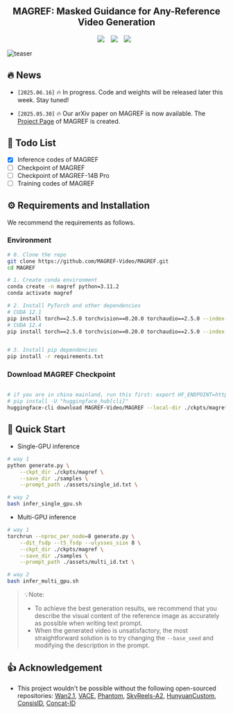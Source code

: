 <div align="center">

## MAGREF: Masked Guidance for Any-Reference Video Generation


<a href="https://magref-video.github.io/magref.github.io/"><img src="https://img.shields.io/static/v1?label=Project&message=Page&color=blue&logo=github-pages"></a> &ensp;
<a href="https://huggingface.co/MAGREF-Video/MAGREF/tree/main"><img src="https://img.shields.io/static/v1?label=%F0%9F%A4%96%20Released&message=Models&color=green"></a> &ensp;
<a href="https://magref-video.github.io/magref.github.io/"><img src="https://img.shields.io/static/v1?label=%F0%9F%A4%97%20Hugging%20Face&message=Demo&color=orange"></a> &ensp;

</div>

![teaser](./assets/teaser.png)


## 🔥 News
* `[2025.06.16]`  🔥 In progress. Code and weights will be released later this week. Stay tuned!

* `[2025.05.30]`  🔥 Our arXiv paper on MAGREF is now available.  The [Project Page](https://magref-video.github.io/magref.github.io/) of MAGREF is created.

## 📑 Todo List
- [x] Inference codes of MAGREF
- [ ] Checkpoint of MAGREF
- [ ] Checkpoint of MAGREF-14B Pro
- [ ] Training codes of MAGREF

## ⚙️ Requirements and Installation
We recommend the requirements as follows.

### Environment

```bash
# 0. Clone the repo
git clone https://github.com/MAGREF-Video/MAGREF.git
cd MAGREF

# 1. Create conda environment
conda create -n magref python=3.11.2
conda activate magref

# 2. Install PyTorch and other dependencies
# CUDA 12.1
pip install torch==2.5.0 torchvision==0.20.0 torchaudio==2.5.0 --index-url https://download.pytorch.org/whl/cu121
# CUDA 12.4
pip install torch==2.5.0 torchvision==0.20.0 torchaudio==2.5.0 --index-url https://download.pytorch.org/whl/cu124


# 3. Install pip dependencies
pip install -r requirements.txt
```


### Download MAGREF Checkpoint

```bash

# if you are in china mainland, run this first: export HF_ENDPOINT=https://hf-mirror.com
# pip install -U "huggingface_hub[cli]"
huggingface-cli download MAGREF-Video/MAGREF --local-dir ./ckpts/magref

```


## 🤗 Quick Start
- Single-GPU inference

```bash
# way 1
python generate.py \
    --ckpt_dir ./ckpts/magref \
    --save_dir ./samples \
    --prompt_path ./assets/single_id.txt \

# way 2
bash infer_single_gpu.sh
```

- Multi-GPU inference
```bash
# way 1
torchrun --nproc_per_node=8 generate.py \
    --dit_fsdp --t5_fsdp --ulysses_size 8 \
    --ckpt_dir ./ckpts/magref \
    --save_dir ./samples \
    --prompt_path ./assets/multi_id.txt \

# way 2
bash infer_multi_gpu.sh
```
> 💡Note: 
> * To achieve the best generation results, we recommend that you describe the visual content of the reference image as accurately as possible when writing text prompt.
> * When the generated video is unsatisfactory, the most straightforward solution is to try changing the `--base_seed` and modifying the description in the prompt.


## 👍 Acknowledgement

* This project wouldn't be possible without the following open-sourced repositories: [Wan2.1](https://github.com/Wan-Video/Wan2.1), [VACE](https://github.com/ali-vilab/VACE), [Phantom](https://github.com/Phantom-video/Phantom), [SkyReels-A2](https://github.com/SkyworkAI/SkyReels-A2), [HunyuanCustom](https://github.com/Tencent-Hunyuan/HunyuanCustom), [ConsisID](https://github.com/PKU-YuanGroup/ConsisID), [Concat-ID](https://github.com/ML-GSAI/Concat-ID)


